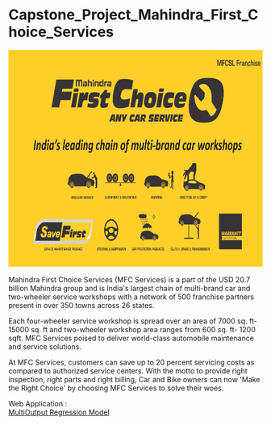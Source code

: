 # Capstone_Project_Mahindra_First_Choice_Services
<p align="center">
  <img src="https://raw.githubusercontent.com/RounakPython/Capstone_Project_Mahindra_First_Choice_Services/main/templates/first_choice.jpg" width="1200" height="430" title="hover text">
</p>
Mahindra First Choice Services (MFC Services) is a part of the USD 20.7 billion Mahindra group and is India's largest chain of multi-brand car and two-wheeler service workshops with a network of 500 franchise partners present in over 350 towns across 26 states.

Each four-wheeler service workshop is spread over an area of 7000 sq. ft- 15000 sq. ft and two-wheeler workshop area ranges from 600 sq. ft- 1200 sqft. MFC Services poised to deliver world-class automobile maintenance and service solutions.

At MFC Services, customers can save up to 20 percent servicing costs as compared to authorized service centers. With the motto to provide right inspection, right parts and right billing, Car and Bike owners can now 'Make the Right Choice' by choosing MFC Services to solve their woes.

Web Application : <br>
[MultiOutput Regression Model](https://mahindrafirstchoice.herokuapp.com/)

